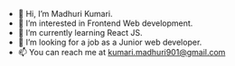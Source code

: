 - 👋 Hi, I’m Madhuri Kumari.
- 💞️ I’m interested in Frontend Web development.
- 🌱 I’m currently learning React JS. 
- 👀 I’m looking for a job as a Junior web developer.
- 📫 You can reach me at kumari.madhuri901@gmail.com

<!---
kumari-madhuri/kumari-madhuri is a ✨ special ✨ repository because its `README.md` (this file) appears on your GitHub profile.
You can click the Preview link to take a look at your changes.
--->
